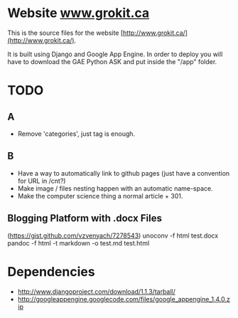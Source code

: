 
# Website www.grokit.ca

This is the source files for the website [http://www.grokit.ca/](http://www.grokit.ca/).

It is built using Django and Google App Engine. In order to deploy you will have to download the GAE Python ASK and put inside the "/app" folder.

# TODO

## A

- Remove 'categories', just tag is enough.

## B

- Have a way to automatically link to github pages (just have a convention for URL in /cnt?)
- Make image / files nesting happen with an automatic name-space.
- Make the computer science thing a normal article + 301.

## Blogging Platform with .docx Files

(https://gist.github.com/vzvenyach/7278543)
unoconv -f html test.docx
pandoc -f html -t markdown -o test.md test.html

# Dependencies

- http://www.djangoproject.com/download/1.1.3/tarball/
- http://googleappengine.googlecode.com/files/google_appengine_1.4.0.zip

